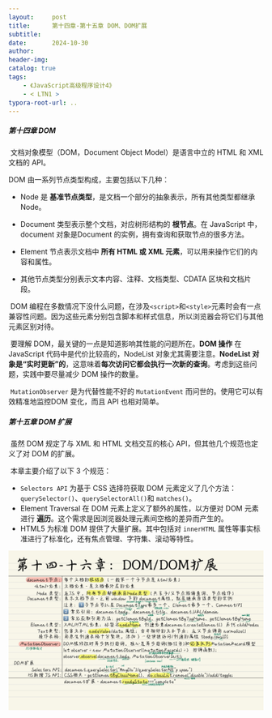 ```yaml
---
layout:     post
title:      第十四章-第十五章 DOM、DOM扩展
subtitle:  
date:       2024-10-30
author:     
header-img: 
catalog: true
tags:
    - 《JavaScript高级程序设计4》
    - < LTN1 >
typora-root-url: ..
---
```




##### 第十四章 DOM

​	文档对象模型（DOM，Document Object Model）是语言中立的 HTML 和 XML 文档的 API。

DOM 由一系列节点类型构成，主要包括以下几种：

- Node 是 **基准节点类型**，是文档一个部分的抽象表示，所有其他类型都继承 Node。

- Document 类型表示整个文档，对应树形结构的 **根节点**。在 JavaScript 中，document 对象是Document 的实例，拥有查询和获取节点的很多方法。

- Element 节点表示文档中 **所有 HTML 或 XML 元素**，可以用来操作它们的内容和属性。

- 其他节点类型分别表示文本内容、注释、文档类型、CDATA 区块和文档片段。

​	DOM 编程在多数情况下没什么问题，在涉及`<script>`和`<style>`元素时会有一点兼容性问题。因为这些元素分别包含脚本和样式信息，所以浏览器会将它们与其他元素区别对待。

​	要理解 DOM，最关键的一点是知道影响其性能的问题所在。**DOM 操作** 在 JavaScript 代码中是代价比较高的，NodeList 对象尤其需要注意。**NodeList 对象是“实时更新”的**，这意味着**每次访问它都会执行一次新的查询**。考虑到这些问题，实践中要尽量减少 DOM 操作的数量。

​	`MutationObserver` 是为代替性能不好的 `MutationEvent` 而问世的。使用它可以有效精准地监控DOM 变化，而且 API 也相对简单。

##### 第十五章 DOM 扩展

​	虽然 DOM 规定了与 XML 和 HTML 文档交互的核心 API，但其他几个规范也定义了对 DOM 的扩展。

​	本章主要介绍了以下 3 个规范：

- `Selectors API` 为基于 CSS 选择符获取 DOM 元素定义了几个方法：`querySelector()`、`querySelectorAll()`和 `matches()`。
- Element Traversal 在 DOM 元素上定义了额外的属性，以方便对 DOM 元素进行 **遍历**。这个需求是因浏览器处理元素间空格的差异而产生的。
- HTML5 为标准 DOM 提供了大量扩展。其中包括对 `innerHTML` 属性等事实标准进行了标准化，还有焦点管理、字符集、滚动等特性。

![《红宝书》-30](/../img/assets_2023/《红宝书》-30.jpg)
